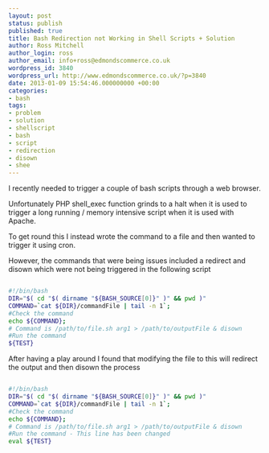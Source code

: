 ```yaml
---
layout: post
status: publish
published: true
title: Bash Redirection not Working in Shell Scripts + Solution
author: Ross Mitchell
author_login: ross
author_email: info+ross@edmondscommerce.co.uk
wordpress_id: 3840
wordpress_url: http://www.edmondscommerce.co.uk/?p=3840
date: 2013-01-09 15:54:46.000000000 +00:00
categories:
- bash
tags:
- problem
- solution
- shellscript
- bash
- script
- redirection
- disown
- shee
---
```

I recently needed to trigger a couple of bash scripts through a web browser.

Unfortunately PHP shell_exec function grinds to a halt when it is used to trigger a long running / memory intensive script when it is used with Apache. 

To get round this I instead wrote the command to a file and then wanted to trigger it using cron. 

However, the commands that were being issues included a redirect and disown which were not being triggered in the following script

```bash

#!/bin/bash
DIR="$( cd "$( dirname "${BASH_SOURCE[0]}" )" && pwd )"
COMMAND=`cat ${DIR}/commandFile | tail -n 1`;
#Check the command
echo ${COMMAND};
# Command is /path/to/file.sh arg1 > /path/to/outputFile & disown
#Run the command
${TEST}

```

After having a play around I found that modifying the file to this will redirect the output and then disown the process

```bash

#!/bin/bash
DIR="$( cd "$( dirname "${BASH_SOURCE[0]}" )" && pwd )"
COMMAND=`cat ${DIR}/commandFile | tail -n 1`;
#Check the command
echo ${COMMAND};
# Command is /path/to/file.sh arg1 > /path/to/outputFile & disown
#Run the command - This line has been changed
eval ${TEST}

```
